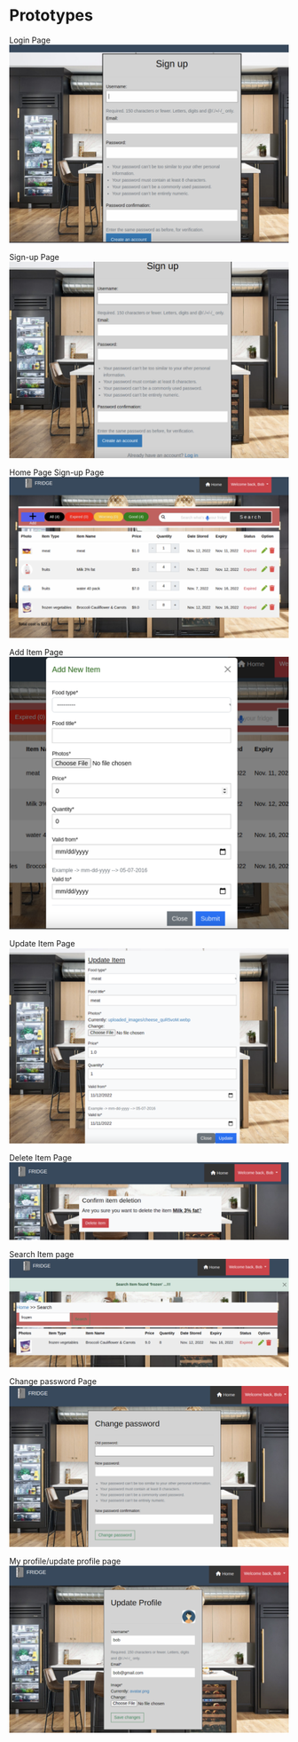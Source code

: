 # Prototypes 

Login Page
![alt text](loginpage.png)

Sign-up Page
![alt text](signuppage.png)

Home Page
Sign-up Page
![alt text](homepage.png)

Add Item Page
![alt text](additem.png)

Update Item Page
![alt text](updateitem.png)

Delete Item Page
![alt text](deleteitem.png)

Search Item page
![alt text](searchitem.png)

Change password Page
![alt text](changepassword.png)

 My profile/update profile page
 ![alt text](myprofilepage.png)
